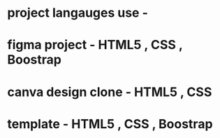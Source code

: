 #  project langauges use -

# figma project -  HTML5 , CSS , Boostrap
# canva design clone - HTML5 , CSS
# template - HTML5 , CSS , Boostrap

